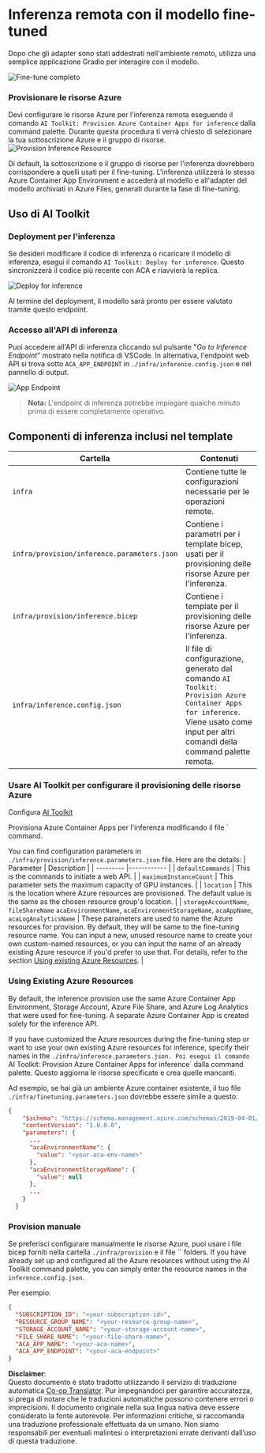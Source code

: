 <!--
CO_OP_TRANSLATOR_METADATA:
{
  "original_hash": "a54cd3d65b6963e4e8ce21e143c3ab04",
  "translation_date": "2025-05-09T12:38:17+00:00",
  "source_file": "md/01.Introduction/03/Remote_Interence.md",
  "language_code": "it"
}
-->
# Inferenza remota con il modello fine-tuned

Dopo che gli adapter sono stati addestrati nell'ambiente remoto, utilizza una semplice applicazione Gradio per interagire con il modello.

![Fine-tune completo](../../../../../translated_images/log-finetuning-res.4b3ee593f24d3096742d09375adade22b217738cab93bc1139f224e5888a1cbf.it.png)

### Provisionare le risorse Azure  
Devi configurare le risorse Azure per l'inferenza remota eseguendo il comando `AI Toolkit: Provision Azure Container Apps for inference` dalla command palette. Durante questa procedura ti verrà chiesto di selezionare la tua sottoscrizione Azure e il gruppo di risorse.  
![Provision Inference Resource](../../../../../translated_images/command-provision-inference.b294f3ae5764ab45b83246d464ad5329b0de20cf380f75a699b4cc6b5495ca11.it.png)
   
Di default, la sottoscrizione e il gruppo di risorse per l'inferenza dovrebbero corrispondere a quelli usati per il fine-tuning. L'inferenza utilizzerà lo stesso Azure Container App Environment e accederà al modello e all'adapter del modello archiviati in Azure Files, generati durante la fase di fine-tuning.

## Uso di AI Toolkit

### Deployment per l'inferenza  
Se desideri modificare il codice di inferenza o ricaricare il modello di inferenza, esegui il comando `AI Toolkit: Deploy for inference`. Questo sincronizzerà il codice più recente con ACA e riavvierà la replica.

![Deploy for inference](../../../../../translated_images/command-deploy.cb6508c973d6257e649aa4f262d3c170a374da3e9810a4f3d9e03935408a592b.it.png)

Al termine del deployment, il modello sarà pronto per essere valutato tramite questo endpoint.

### Accesso all'API di inferenza

Puoi accedere all'API di inferenza cliccando sul pulsante "*Go to Inference Endpoint*" mostrato nella notifica di VSCode. In alternativa, l'endpoint web API si trova sotto `ACA_APP_ENDPOINT` in `./infra/inference.config.json` e nel pannello di output.

![App Endpoint](../../../../../translated_images/notification-deploy.00f4267b7aa6a18cfaaec83a7831b5d09311d5d96a70bb4c9d651ea4a41a8af7.it.png)

> **Nota:** L'endpoint di inferenza potrebbe impiegare qualche minuto prima di essere completamente operativo.

## Componenti di inferenza inclusi nel template

| Cartella | Contenuti |
| -------- | --------- |
| `infra` | Contiene tutte le configurazioni necessarie per le operazioni remote. |
| `infra/provision/inference.parameters.json` | Contiene i parametri per i template bicep, usati per il provisioning delle risorse Azure per l'inferenza. |
| `infra/provision/inference.bicep` | Contiene i template per il provisioning delle risorse Azure per l'inferenza. |
| `infra/inference.config.json` | Il file di configurazione, generato dal comando `AI Toolkit: Provision Azure Container Apps for inference`. Viene usato come input per altri comandi della command palette remota. |

### Usare AI Toolkit per configurare il provisioning delle risorse Azure  
Configura [AI Toolkit](https://marketplace.visualstudio.com/items?itemName=ms-windows-ai-studio.windows-ai-studio)

Provisiona Azure Container Apps per l'inferenza modificando il file ` command.

You can find configuration parameters in `./infra/provision/inference.parameters.json` file. Here are the details:
| Parameter | Description |
| --------- |------------ |
| `defaultCommands` | This is the commands to initiate a web API. |
| `maximumInstanceCount` | This parameter sets the maximum capacity of GPU instances. |
| `location` | This is the location where Azure resources are provisioned. The default value is the same as the chosen resource group's location. |
| `storageAccountName`, `fileShareName` `acaEnvironmentName`, `acaEnvironmentStorageName`, `acaAppName`,  `acaLogAnalyticsName` | These parameters are used to name the Azure resources for provision. By default, they will be same to the fine-tuning resource name. You can input a new, unused resource name to create your own custom-named resources, or you can input the name of an already existing Azure resource if you'd prefer to use that. For details, refer to the section [Using existing Azure Resources](../../../../../md/01.Introduction/03). |

### Using Existing Azure Resources

By default, the inference provision use the same Azure Container App Environment, Storage Account, Azure File Share, and Azure Log Analytics that were used for fine-tuning. A separate Azure Container App is created solely for the inference API. 

If you have customized the Azure resources during the fine-tuning step or want to use your own existing Azure resources for inference, specify their names in the `./infra/inference.parameters.json. Poi esegui il comando `AI Toolkit: Provision Azure Container Apps for inference` dalla command palette. Questo aggiorna le risorse specificate e crea quelle mancanti.

Ad esempio, se hai già un ambiente Azure container esistente, il tuo file `./infra/finetuning.parameters.json` dovrebbe essere simile a questo:

```json
{
    "$schema": "https://schema.management.azure.com/schemas/2019-04-01/deploymentParameters.json#",
    "contentVersion": "1.0.0.0",
    "parameters": {
      ...
      "acaEnvironmentName": {
        "value": "<your-aca-env-name>"
      },
      "acaEnvironmentStorageName": {
        "value": null
      },
      ...
    }
  }
```

### Provision manuale  
Se preferisci configurare manualmente le risorse Azure, puoi usare i file bicep forniti nella cartella `./infra/provision` e il file `` folders. If you have already set up and configured all the Azure resources without using the AI Toolkit command palette, you can simply enter the resource names in the `inference.config.json`.

Per esempio:

```json
{
  "SUBSCRIPTION_ID": "<your-subscription-id>",
  "RESOURCE_GROUP_NAME": "<your-resource-group-name>",
  "STORAGE_ACCOUNT_NAME": "<your-storage-account-name>",
  "FILE_SHARE_NAME": "<your-file-share-name>",
  "ACA_APP_NAME": "<your-aca-name>",
  "ACA_APP_ENDPOINT": "<your-aca-endpoint>"
}
```

**Disclaimer**:  
Questo documento è stato tradotto utilizzando il servizio di traduzione automatica [Co-op Translator](https://github.com/Azure/co-op-translator). Pur impegnandoci per garantire accuratezza, si prega di notare che le traduzioni automatiche possono contenere errori o imprecisioni. Il documento originale nella sua lingua nativa deve essere considerato la fonte autorevole. Per informazioni critiche, si raccomanda una traduzione professionale effettuata da un umano. Non siamo responsabili per eventuali malintesi o interpretazioni errate derivanti dall’uso di questa traduzione.